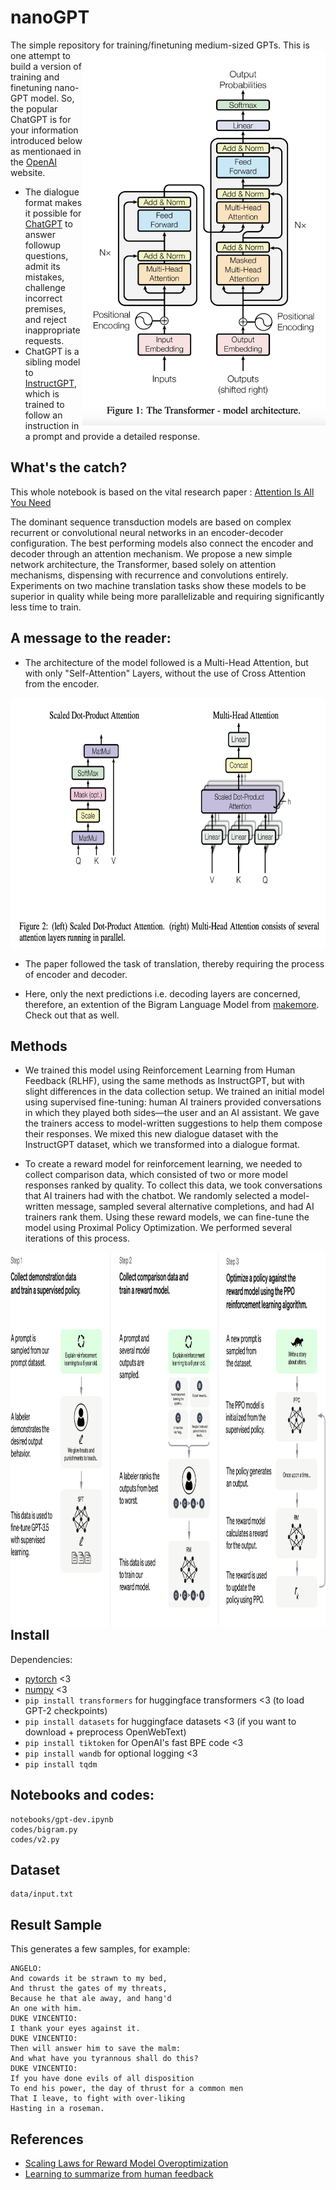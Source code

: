 # nanoGPT
The simple repository for training/finetuning medium-sized GPTs.
<img src ="https://github.com/Pushkar1853/nanoGPT/blob/1460e488f1049b8b151408db495531b1852fc41a/images/model.png"  style: height="600px" width="auto" align="right" >
This is one attempt to build a version of training and finetuning nano-GPT model. So, the popular ChatGPT is for your information introduced below as mentionaed in the [OpenAI](https://openai.com/) website.

* The dialogue format makes it possible for [ChatGPT](https://openai.com/blog/chatgpt) to answer followup questions, admit its mistakes, challenge incorrect premises, and reject inappropriate requests.
* ChatGPT is a sibling model to [InstructGPT](https://openai.com/blog/instruction-following/), which is trained to follow an instruction in a prompt and provide a detailed response.


## What's the catch? 
This whole notebook is based on the vital research paper : 
[Attention Is All You Need](https://arxiv.org/abs/1706.03762)

The dominant sequence transduction models are based on complex recurrent or convolutional neural networks in an encoder-decoder configuration. The best performing models also connect the encoder and decoder through an attention mechanism. We propose a new simple network architecture, the Transformer, based solely on attention mechanisms, dispensing with recurrence and convolutions entirely. Experiments on two machine translation tasks show these models to be superior in quality while being more parallelizable and requiring significantly less time to train.

## A message to the reader:

* The architecture of the model followed is a Multi-Head Attention, but with only "Self-Attention" Layers, without the use of Cross Attention from the encoder.

<img src ="https://github.com/Pushkar1853/nanoGPT/blob/1460e488f1049b8b151408db495531b1852fc41a/images/model2.png"  style: height="400px" width="auto" >

* The paper followed the task of translation, thereby requiring the process of encoder and decoder.

* Here, only the next predictions i.e. decoding layers are concerned, therefore, an extention of the Bigram Language Model from [makemore](https://github.com/Pushkar1853/makemore). Check out that as well.

## Methods
* We trained this model using Reinforcement Learning from Human Feedback (RLHF), using the same methods as InstructGPT, but with slight differences in the data collection setup. We trained an initial model using supervised fine-tuning: human AI trainers provided conversations in which they played both sides—the user and an AI assistant. We gave the trainers access to model-written suggestions to help them compose their responses. We mixed this new dialogue dataset with the InstructGPT dataset, which we transformed into a dialogue format.

* To create a reward model for reinforcement learning, we needed to collect comparison data, which consisted of two or more model responses ranked by quality. To collect this data, we took conversations that AI trainers had with the chatbot. We randomly selected a model-written message, sampled several alternative completions, and had AI trainers rank them. Using these reward models, we can fine-tune the model using Proximal Policy Optimization. We performed several iterations of this process.
<img src ="https://github.com/Pushkar1853/nanoGPT/blob/1460e488f1049b8b151408db495531b1852fc41a/images/ChatGPT_Diagram.svg"  style: height="600px" width="auto" align="right" >

## Install

Dependencies:

- [pytorch](https://pytorch.org) <3
- [numpy](https://numpy.org/install/) <3
- `pip install transformers` for huggingface transformers <3 (to load GPT-2 checkpoints)
- `pip install datasets` for huggingface datasets <3 (if you want to download + preprocess OpenWebText)
- `pip install tiktoken` for OpenAI's fast BPE code <3
- `pip install wandb` for optional logging <3
- `pip install tqdm`

## Notebooks and codes:
```
notebooks/gpt-dev.ipynb
codes/bigram.py
codes/v2.py
```

## Dataset

```
data/input.txt
```

## Result Sample
This generates a few samples, for example:

```
ANGELO:
And cowards it be strawn to my bed,
And thrust the gates of my threats,
Because he that ale away, and hang'd
An one with him.
DUKE VINCENTIO:
I thank your eyes against it.
DUKE VINCENTIO:
Then will answer him to save the malm:
And what have you tyrannous shall do this?
DUKE VINCENTIO:
If you have done evils of all disposition
To end his power, the day of thrust for a common men
That I leave, to fight with over-liking
Hasting in a roseman.
```

## References

* [Scaling Laws for Reward Model Overoptimization](https://arxiv.org/pdf/2210.10760.pdf)
* [Learning to summarize from human feedback](https://proceedings.neurips.cc/paper/2020/file/1f89885d556929e98d3ef9b86448f951-Paper.pdf)



